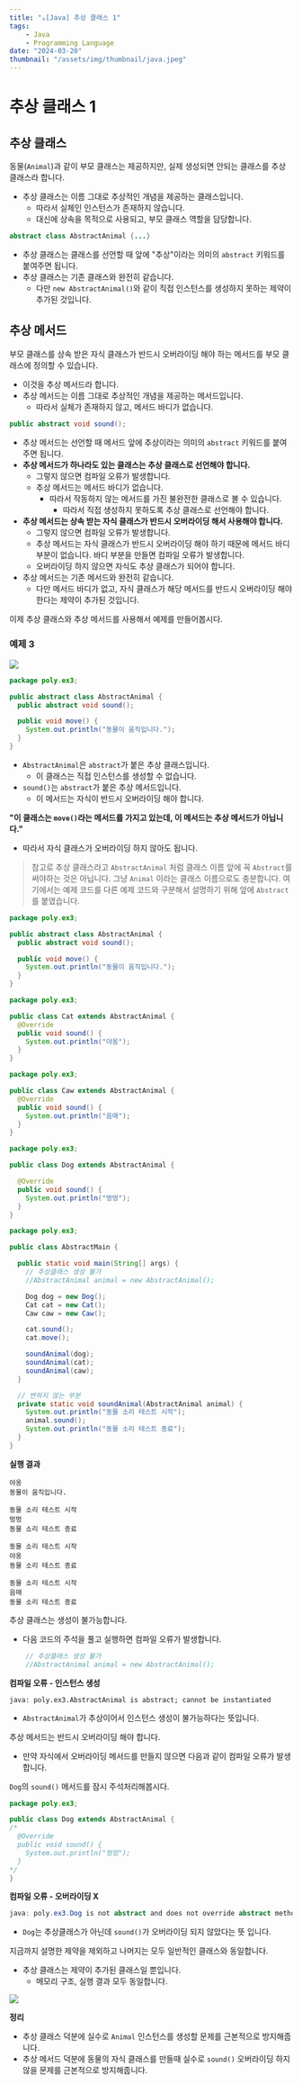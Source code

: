 ```yaml
---
title: "☕️[Java] 추상 클래스 1"
tags:
    - Java
    - Programming Language
date: "2024-03-20"
thumbnail: "/assets/img/thumbnail/java.jpeg"
---
```


# 추상 클래스 1

## 추상 클래스

동물(`Animal`)과 같이 부모 클래스는 제공하지만, 실제 생성되면 안되는 클래스를 추상 클래스라 합니다.
* 추상 클래스는 이름 그대로 추상적인 개념을 제공하는 클래스입니다.
    * 따라서 실체인 인스턴스가 존재하지 않습니다.
    * 대신에 상속을 목적으로 사용되고, 부모 클래스 역할을 담당합니다.

```java
abstract class AbstractAnimal {...}
```
* 추상 클래스는 클래스를 선언할 때 앞에 "추상"이라는 의미의 `abstract` 키워드를 붙여주면 됩니다.
* 추상 클래스는 기존 클래스와 완전히 같습니다.
    * 다만 `new AbstractAnimal()`와 같이 직접 인스턴스를 생성하지 못하는 제약이 추가된 것입니다.

## 추상 메서드

부모 클래스를 상속 받은 자식 클래스가 반드시 오버라이딩 해야 하는 메서드를 부모 클래스에 정의할 수 있습니다.
* 이것을 추상 메서드라 합니다.
* 추상 메서드는 이름 그대로 추상적인 개념을 제공하는 메서드입니다.
    * 따라서 실체가 존재하지 않고, 메서드 바디가 없습니다.

```java
public abstract void sound();
```
* 추상 메서드는 선언할 때 메서드 앞에 추상이라는 의미의 `abstract` 키워드를 붙여주면 됩니다.
* **추상 메서드가 하나라도 있는 클래스는 추상 클래스로 선언해야 합니다.**
    * 그렇지 않으면 컴파일 오류가 발생합니다.
    * 추상 메서드는 메서드 바디가 없습니다.
        * 따라서 작동하지 않는 메서드를 가진 불완전한 클래스로 볼 수 있습니다.
            * 따라서 직접 생성하지 못하도록 추상 클래스로 선언해야 합니다.
* **추상 메서드는 상속 받는 자식 클래스가 반드시 오버라이딩 해서 사용해야 합니다.**
    * 그렇지 않으면 컴파일 오류가 발생합니다.
    * 추상 메서드는 자식 클래스가 반드시 오버라이딩 해야 하기 때문에 메서드 바디 부분이 없습니다. 바디 부분을 만들면 컴파일 오류가 발생합니다.
    * 오버라이딩 하지 않으면 자식도 추상 클래스가 되어야 합니다.
* 추상 메서드는 기존 메서드와 완전히 같습니다.
    * 다만 메서드 바디가 없고, 자식 클래스가 해당 메서드를 반드시 오버라이딩 해야 한다는 제약이 추가된 것입니다.

이제 추상 클래스와 추상 메서드를 사용해서 예제를 만들어봅시다.

### 예제 3
<img src = "https://github.com/devKobe24/images/blob/main/%E1%84%8E%E1%85%AE%E1%84%89%E1%85%A1%E1%86%BC%E1%84%8F%E1%85%B3%E1%86%AF%E1%84%85%E1%85%A2%E1%84%89%E1%85%B3%E1%84%8B%E1%85%A8%E1%84%8C%E1%85%A63.png?raw=true">

```java
package poly.ex3;

public abstract class AbstractAnimal {
  public abstract void sound();

  public void move() {
    System.out.println("동물이 움직입니다.");
  }
}
```

* `AbstractAnimal`은 `abstract`가 붙은 추상 클래스입니다.
    * 이 클래스는 직접 인스턴스를 생성할 수 없습니다.
* `sound()`는 `abstract`가 붙은 추상 메서드입니다.
    * 이 메서드는 자식이 반드시 오버라이딩 해야 합니다.

**"이 클래스는 `move()`라는 메서드를 가지고 있는데, 이 메서드는 추상 메서드가 아닙니다."**
* 따라서 자식 클래스가 오버라이딩 하지 않아도 됩니다.

> 참고로 추상 클래스라고 `AbstractAnimal` 처럼 클래스 이름 앞에 꼭 `Abstract`를 써야하는 것은 아닙니다.
> 그냥 `Animal` 이라는 클래스 이름으로도 충분합니다.
> 여기에서는 예제 코드를 다른 예제 코드와 구분해서 설명하기 위해 앞에 `Abstract`를 붙였습니다.

```java
package poly.ex3;

public abstract class AbstractAnimal {
  public abstract void sound();

  public void move() {
    System.out.println("동물이 움직입니다.");
  }
}
```

```java
package poly.ex3;

public class Cat extends AbstractAnimal {
  @Override
  public void sound() {
    System.out.println("야옹");
  }
}
```

```java
package poly.ex3;

public class Caw extends AbstractAnimal {
  @Override
  public void sound() {
    System.out.println("음매");
  }
}
```

```java
package poly.ex3;

public class Dog extends AbstractAnimal {

  @Override
  public void sound() {
    System.out.println("멍멍");
  }
}
```

```java
package poly.ex3;

public class AbstractMain {

  public static void main(String[] args) {
    // 추상클래스 생성 불가
    //AbstractAnimal animal = new AbstractAnimal();

    Dog dog = new Dog();
    Cat cat = new Cat();
    Caw caw = new Caw();

    cat.sound();
    cat.move();

    soundAnimal(dog);
    soundAnimal(cat);
    soundAnimal(caw);
  }

  // 변하지 않는 부분
  private static void soundAnimal(AbstractAnimal animal) {
    System.out.println("동물 소리 테스트 시작");
    animal.sound();
    System.out.println("동물 소리 테스트 종료");
  }
}
```

**실행 결과**
```
야옹
동물이 움직입니다.

동물 소리 테스트 시작
멍멍
동물 소리 테스트 종료

동물 소리 테스트 시작
야옹
동물 소리 테스트 종료

동물 소리 테스트 시작
음매
동물 소리 테스트 종료
```

추상 클래스는 생성이 불가능합니다.
* 다음 코드의 주석을 풀고 실행하면 컴파일 오류가 발생합니다.
```java
    // 추상클래스 생성 불가
    //AbstractAnimal animal = new AbstractAnimal();
```

**컴파일 오류 - 인스턴스 생성**
```
java: poly.ex3.AbstractAnimal is abstract; cannot be instantiated
```
* `AbstractAnimal`가 추상이어서 인스턴스 생성이 불가능하다는 뜻입니다.

추상 메서드는 반드시 오버라이딩 해야 합니다.
* 만약 자식에서 오버라이딩 메서드를 만들지 않으면 다음과 같이 컴파일 오류가 발생합니다.

`Dog`의 `sound()` 메서드를 잠시 주석처리해봅시다.

```java
package poly.ex3;

public class Dog extends AbstractAnimal {
/*
  @Override
  public void sound() {
    System.out.println("멍멍");
  }
*/
}
```

**컴파일 오류 - 오버라이딩 X**
```java
java: poly.ex3.Dog is not abstract and does not override abstract method sound() in poly.ex3.AbstractAnimal
```
* `Dog`는 추상클래스가 아닌데 `sound()`가 오버라이딩 되지 않았다는 뜻 입니다.

지금까지 설명한 제약을 제외하고 나머지는 모두 일반적인 클래스와 동일합니다.
* 추상 클래스는 제약이 추가된 클래스일 뿐입니다.
    * 메모리 구조, 실행 결과 모두 동일합니다.

<img src = "https://github.com/devKobe24/images/blob/main/%E1%84%8E%E1%85%AE%E1%84%89%E1%85%A1%E1%86%BC%E1%84%8F%E1%85%B3%E1%86%AF%E1%84%85%E1%85%A2%E1%84%89%E1%85%B3Dog.png?raw=true">

**정리**
* 추상 클래스 덕분에 실수로 `Animal` 인스턴스를 생성할 문제를 근본적으로 방지해줍니다.
* 추상 메서드 덕분에 동물의 자식 클래스를 만들때 실수로 `sound()` 오버라이딩 하지 않을 문제를 근본적으로 방지해줍니다.
